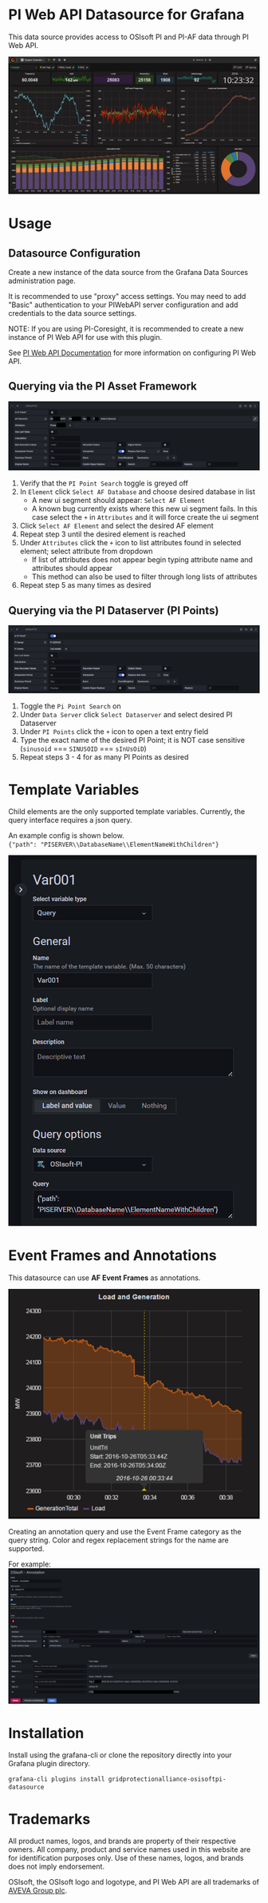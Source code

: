 # PI Web API Datasource for Grafana

This data source provides access to OSIsoft PI and PI-AF data through PI Web API.

![display](https://github.com/GridProtectionAlliance/osisoftpi-grafana/raw/master/docs/img/system_overview.png)

# Usage

## Datasource Configuration

Create a new instance of the data source from the Grafana Data Sources
administration page.

It is recommended to use "proxy" access settings.
You may need to add "Basic" authentication to your PIWebAPI
server configuration and add credentials to the data source settings.

NOTE: If you are using PI-Coresight, it is recommended to create a new
instance of PI Web API for use with this plugin.

See [PI Web API Documentation](https://docs.osisoft.com/bundle/pi-web-api)
for more information on configuring PI Web API.


## Querying via the PI Asset Framework

![elements_and_attributes.png](https://github.com/GridProtectionAlliance/osisoftpi-grafana/raw/master/docs/img/elements_and_attributes.png)

1. Verify that the `PI Point Search` toggle is greyed off
2. In `Element` click `Select AF Database` and choose desired database in list
    * A new ui segment should appear: `Select AF Element`
    * A known bug currently exists where this new ui segment fails. In this case select the `+` in `Attributes` and it will force create the ui segment
3. Click `Select AF Element` and select the desired AF element
4. Repeat step 3 until the desired element is reached
5. Under `Attributes` click the `+` icon to list attributes found in selected element; select attribute from dropdown
    * If list of attributes does not appear begin typing attribute name and attributes should appear
    * This method can also be used to filter through long lists of attributes
6. Repeat step 5 as many times as desired


## Querying via the PI Dataserver (PI Points)

![pi_point_query.png](https://github.com/GridProtectionAlliance/osisoftpi-grafana/raw/master/docs/img/pi_point_query.png)

1. Toggle the `Pi Point Search` on
2. Under `Data Server` click `Select Dataserver` and select desired PI Dataserver
3. Under `PI Points` click the `+` icon to open a text entry field
4. Type the exact name of the desired PI Point; it is NOT case sensitive (`sinusoid` === `SINUSOID` === `sInUsOiD`)
5. Repeat steps 3 - 4 for as many PI Points as desired


# Template Variables

Child elements are the only supported template variables.
Currently, the query interface requires a json query.

An example config is shown below.  
`{"path": "PISERVER\\DatabaseName\\ElementNameWithChildren"}`

![template_setup_1.png](https://github.com/GridProtectionAlliance/osisoftpi-grafana/raw/master/docs/img/template_setup_1.png)


# Event Frames and Annotations

This datasource can use **AF Event Frames** as annotations.

![event-frame](https://github.com/GridProtectionAlliance/osisoftpi-grafana/raw/master/docs/img/event_frame.png)

Creating an annotation query and use the Event Frame category as the query string.
Color and regex replacement strings for the name are supported.

For example:  
![annotations](https://github.com/GridProtectionAlliance/osisoftpi-grafana/raw/master/docs/img/annotations.png)


# Installation

Install using the grafana-cli or clone the repository directly
into your Grafana plugin directory.

```
grafana-cli plugins install gridprotectionalliance-osisoftpi-datasource
```


# Trademarks

All product names, logos, and brands are property of their respective owners.
All company, product and service names used in this website are for identification purposes only.
Use of these names, logos, and brands does not imply endorsement.

OSIsoft, the OSIsoft logo and logotype, and PI Web API are all trademarks of [AVEVA Group plc](https://www.aveva.com/en/legal/osisoft-terms-and-conditions/).
